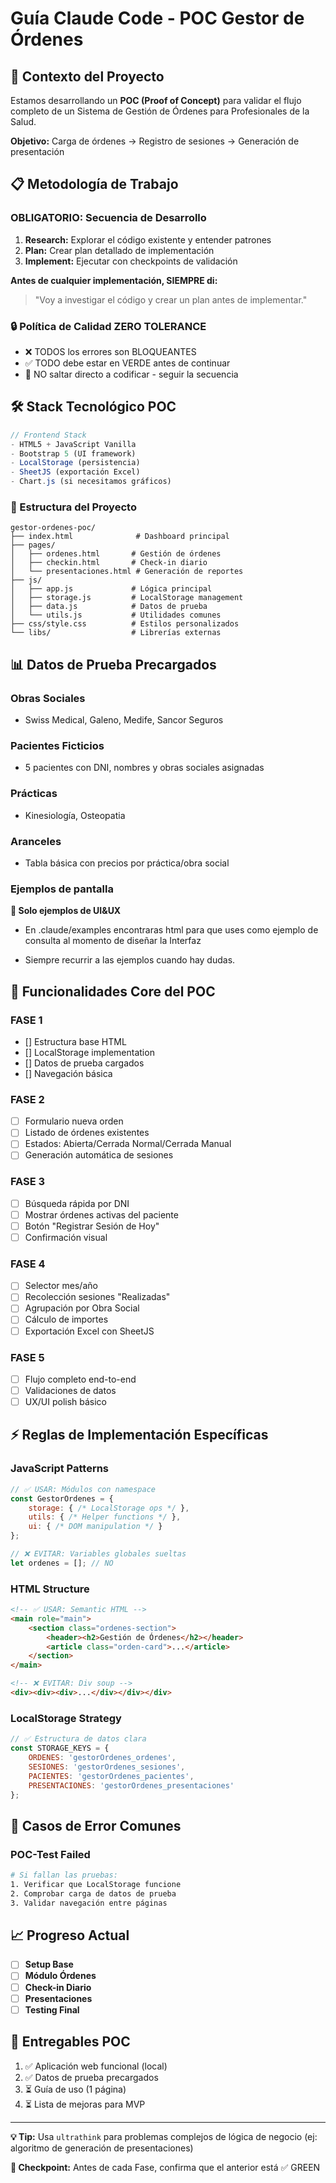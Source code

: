 # **Guía Claude Code - POC Gestor de Órdenes**

## **🎯 Contexto del Proyecto**

Estamos desarrollando un **POC (Proof of Concept)** para validar el flujo completo de un Sistema de Gestión de Órdenes para Profesionales de la Salud. 

**Objetivo:** Carga de órdenes → Registro de sesiones → Generación de presentación

## **📋 Metodología de Trabajo**

### **OBLIGATORIO: Secuencia de Desarrollo**
1. **Research:** Explorar el código existente y entender patrones
2. **Plan:** Crear plan detallado de implementación 
3. **Implement:** Ejecutar con checkpoints de validación

**Antes de cualquier implementación, SIEMPRE di:** 
> "Voy a investigar el código y crear un plan antes de implementar."

### **🔒 Política de Calidad ZERO TOLERANCE**
- ❌ TODOS los errores son BLOQUEANTES
- ✅ TODO debe estar en VERDE antes de continuar
- 🛑 NO saltar directo a codificar - seguir la secuencia

## **🛠️ Stack Tecnológico POC**

```javascript
// Frontend Stack
- HTML5 + JavaScript Vanilla
- Bootstrap 5 (UI framework)
- LocalStorage (persistencia)
- SheetJS (exportación Excel)
- Chart.js (si necesitamos gráficos)
```

### **📁 Estructura del Proyecto**
```
gestor-ordenes-poc/
├── index.html              # Dashboard principal
├── pages/
│   ├── ordenes.html       # Gestión de órdenes  
│   ├── checkin.html       # Check-in diario
│   └── presentaciones.html # Generación de reportes
├── js/
│   ├── app.js             # Lógica principal
│   ├── storage.js         # LocalStorage management
│   ├── data.js            # Datos de prueba
│   └── utils.js           # Utilidades comunes
├── css/style.css          # Estilos personalizados
└── libs/                  # Librerías externas
```


## **📊 Datos de Prueba Precargados**

### Obras Sociales
- Swiss Medical, Galeno, Medife, Sancor Seguros

### Pacientes Ficticios
- 5 pacientes con DNI, nombres y obras sociales asignadas

### Prácticas
- Kinesiología, Osteopatia

### Aranceles
- Tabla básica con precios por práctica/obra social


### Ejemplos de pantalla

**🚨 Solo ejemplos de UI&UX**
- En .claude/examples encontraras html para que uses como ejemplo de consulta al momento de diseñar la Interfaz

- Siempre recurrir a las ejemplos cuando hay dudas.

## **🎯 Funcionalidades Core del POC**


### **FASE 1**
- [] Estructura base HTML
- [] LocalStorage implementation 
- [] Datos de prueba cargados
- [] Navegación básica

### **FASE 2**
- [ ] Formulario nueva orden
- [ ] Listado de órdenes existentes
- [ ] Estados: Abierta/Cerrada Normal/Cerrada Manual
- [ ] Generación automática de sesiones

### **FASE 3**
- [ ] Búsqueda rápida por DNI
- [ ] Mostrar órdenes activas del paciente
- [ ] Botón "Registrar Sesión de Hoy"
- [ ] Confirmación visual

### **FASE 4**
- [ ] Selector mes/año
- [ ] Recolección sesiones "Realizadas"
- [ ] Agrupación por Obra Social
- [ ] Cálculo de importes
- [ ] Exportación Excel con SheetJS

### **FASE 5**
- [ ] Flujo completo end-to-end
- [ ] Validaciones de datos
- [ ] UX/UI polish básico

## **⚡ Reglas de Implementación Específicas**

### **JavaScript Patterns**
```javascript
// ✅ USAR: Módulos con namespace
const GestorOrdenes = {
    storage: { /* LocalStorage ops */ },
    utils: { /* Helper functions */ },
    ui: { /* DOM manipulation */ }
};

// ❌ EVITAR: Variables globales sueltas
let ordenes = []; // NO
```

### **HTML Structure**
```html
<!-- ✅ USAR: Semantic HTML -->
<main role="main">
    <section class="ordenes-section">
        <header><h2>Gestión de Órdenes</h2></header>
        <article class="orden-card">...</article>
    </section>
</main>

<!-- ❌ EVITAR: Div soup -->
<div><div><div>...</div></div></div>
```

### **LocalStorage Strategy**
```javascript
// ✅ Estructura de datos clara
const STORAGE_KEYS = {
    ORDENES: 'gestorOrdenes_ordenes',
    SESIONES: 'gestorOrdenes_sesiones', 
    PACIENTES: 'gestorOrdenes_pacientes',
    PRESENTACIONES: 'gestorOrdenes_presentaciones'
};
```

## **🚨 Casos de Error Comunes**


### **POC-Test Failed**
```bash
# Si fallan las pruebas:
1. Verificar que LocalStorage funcione
2. Comprobar carga de datos de prueba
3. Validar navegación entre páginas
```

## **📈 Progreso Actual**
- [ ] **Setup Base** 
- [ ] **Módulo Órdenes** 
- [ ] **Check-in Diario**
- [ ] **Presentaciones**
- [ ] **Testing Final**

## **🎯 Entregables POC**
1. ✅ Aplicación web funcional (local)
2. ✅ Datos de prueba precargados
3. ⏳ Guía de uso (1 página)
4. ⏳ Lista de mejoras para MVP

---

**💡 Tip:** Usa `ultrathink` para problemas complejos de lógica de negocio (ej: algoritmo de generación de presentaciones)

**🔄 Checkpoint:** Antes de cada Fase, confirma que el anterior está ✅ GREEN